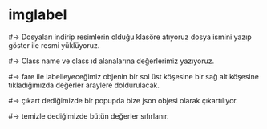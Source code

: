 # imglabel

#-> Dosyaları indirip resimlerin olduğu klasöre atıyoruz dosya ismini yazıp göster ile resmi yüklüyoruz.

#-> Class name ve class ıd alanalarına değerlerimiz yazıyoruz.

#-> fare ile labelleyeceğimiz objenin bir sol üst köşesine bir sağ alt köşesine tıkladığımızda değerler araylere doldurulacak.

#-> çıkart dediğimizde bir popupda bize json objesi olarak çıkartılıyor.

#-> temizle dediğimizde bütün değerler sıfırlanır.
